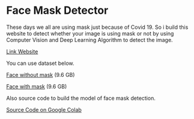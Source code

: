 # Face Mask Detector
These days we all are using mask just because of Covid 19. So i build this website to detect whether your image is using mask or not by using Computer Vision and Deep Learning Algorithm to detect the image.

[Link Website](https://share.streamlit.io/lovelyoyrmia/face-with-mask-detector/app.py)

You can use dataset below.

[Face without mask](https://drive.google.com/uc?id=1gjltyD_MnNWcnd56NnjUOizdi39CUEPF) (9.6 GB)

[Face with mask](https://drive.google.com/uc?id=17-FCstm8Fz3bDzFgTmOWHa_c39lTR_1P) (9.6 GB)

Also source code to build the model of face mask detection.

[Source Code on Google Colab](https://github.com/lovelyoyrmia/machine-learning-notebook/blob/main/face_mask_detection_v2.ipynb)

